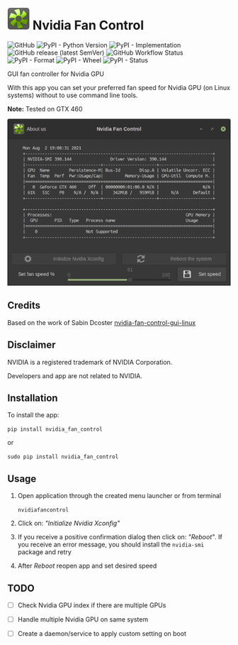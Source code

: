 # <img src="https://github.com/tudo75/nvidia-fan-control/blob/eb194449a0f87ad48520faa60e8548fbd44ab934/nvidia_fan_control/nvidiafancontrol.svg" alt="Icon" width="50px;" height="50px;"/> Nvidia Fan Control

![GitHub](https://img.shields.io/github/license/tudo75/nvidia-fan-control)
![PyPI - Python Version](https://img.shields.io/pypi/pyversions/nvidia-fan-control)
![PyPI - Implementation](https://img.shields.io/pypi/implementation/nvidia-fan-control)
![GitHub release (latest SemVer)](https://img.shields.io/github/v/release/tudo75/nvidia-fan-control)
![GitHub Workflow Status](https://img.shields.io/github/workflow/status/tudo75/nvidia-fan-control/Upload%20Python%20Package)
![PyPI - Format](https://img.shields.io/pypi/format/nvidia-fan-control)
![PyPI - Wheel](https://img.shields.io/pypi/wheel/nvidia-fan-control)
![PyPI - Status](https://img.shields.io/pypi/status/nvidia-fan-control)

GUI fan controller for Nvidia GPU

With this app you can set your preferred fan speed for Nvidia GPU (on Linux systems) without to use command line tools.

<b>Note:</b> Tested on GTX 460

<div align="center">
    <img src="https://github.com/tudo75/nvidia-fan-control/blob/5308b771412321387d9f219d7e88ba8e4457abef/gui.png" alt"GUI Main Image" />
</div>

## Credits

Based on the work of Sabin Dcoster [nvidia-fan-control-gui-linux](https://github.com/dcostersabin/nvidia-fan-control-gui-linux)

## Disclaimer

NVIDIA is a registered trademark of NVIDIA Corporation.

Developers and app are not related to NVIDIA.

## Installation

To install the app:

<code>pip install nvidia_fan_control</code>

or

<code>sudo pip install nvidia_fan_control</code>

## Usage

1. Open application through the created menu launcher or from terminal 

    <code>nvidiafancontrol</code>

2. Click on: <i>"Initialize Nvidia Xconfig"</i>
4. If you receive a positive confirmation dialog then click on: <i>"Reboot"</i>.
If you receive an error message, you should install the <code>nvidia-smi</code> package and retry
5. After <i>Reboot</i> reopen app and set desired speed

## TODO


* [ ] Check Nvidia GPU index if there are multiple GPUs
* [ ] Handle multiple Nvidia GPU on same system
* [ ] Create a daemon/service to apply custom setting on boot

